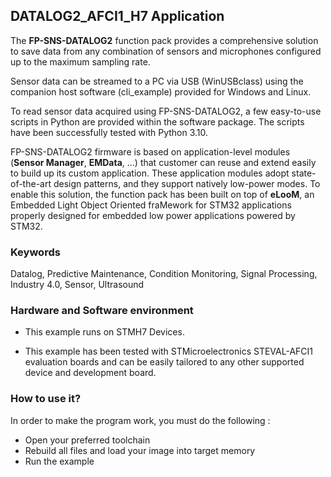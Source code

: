 ## __DATALOG2_AFCI1_H7 Application__

The **FP-SNS-DATALOG2** function pack provides a comprehensive solution to save data from any combination of sensors and
microphones configured up to the maximum sampling rate.

Sensor data can be streamed to a PC via USB (WinUSBclass) using the companion host software (cli_example) provided
for Windows and Linux.

To read sensor data acquired using FP-SNS-DATALOG2, a few easy-to-use scripts in Python are provided
within the software package. The scripts have been successfully tested with Python 3.10.

FP-SNS-DATALOG2 firmware is based on application-level modules (**Sensor Manager**, **EMData**, …) that 
customer can reuse and extend easily to build up its custom application.
These application modules adopt state-of-the-art design patterns, and they support natively low-power modes.
To enable this solution, the function pack has been built on top of **eLooM**, an Embedded Light Object Oriented fraMework 
for STM32 applications properly designed for embedded low power applications powered by STM32.


### __Keywords__

Datalog, Predictive Maintenance, Condition Monitoring, Signal Processing, Industry 4.0, Sensor, Ultrasound


### __Hardware and Software environment__

  - This example runs on STMH7 Devices.

  - This example has been tested with STMicroelectronics STEVAL-AFCI1
    evaluation boards and can be easily tailored to any other supported
    device and development board. 


### __How to use it?__

In order to make the program work, you must do the following :
 - Open your preferred toolchain
 - Rebuild all files and load your image into target memory
 - Run the example

